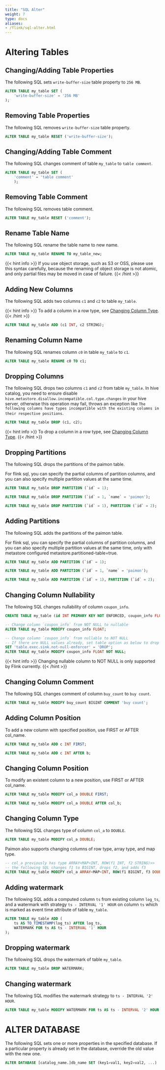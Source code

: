 ```yaml
---
title: "SQL Alter"
weight: 7
type: docs
aliases:
- /flink/sql-alter.html
---
```

<!--
Licensed to the Apache Software Foundation (ASF) under one
or more contributor license agreements.  See the NOTICE file
distributed with this work for additional information
regarding copyright ownership.  The ASF licenses this file
to you under the Apache License, Version 2.0 (the
"License"); you may not use this file except in compliance
with the License.  You may obtain a copy of the License at

  http://www.apache.org/licenses/LICENSE-2.0

Unless required by applicable law or agreed to in writing,
software distributed under the License is distributed on an
"AS IS" BASIS, WITHOUT WARRANTIES OR CONDITIONS OF ANY
KIND, either express or implied.  See the License for the
specific language governing permissions and limitations
under the License.
-->

# Altering Tables

## Changing/Adding Table Properties

The following SQL sets `write-buffer-size` table property to `256 MB`.

```sql
ALTER TABLE my_table SET (
    'write-buffer-size' = '256 MB'
);
```

## Removing Table Properties

The following SQL removes `write-buffer-size` table property.

```sql
ALTER TABLE my_table RESET ('write-buffer-size');
```

##  Changing/Adding Table Comment

The following SQL changes comment of table `my_table` to `table comment`.

```sql
ALTER TABLE my_table SET (
    'comment' = 'table comment'
    );
```

## Removing Table Comment

The following SQL removes table comment.

```sql
ALTER TABLE my_table RESET ('comment');
```

## Rename Table Name

The following SQL rename the table name to new name.

```sql
ALTER TABLE my_table RENAME TO my_table_new;
```

{{< hint info >}}
If you use object storage, such as S3 or OSS, please use this syntax carefully, because the renaming of object storage is not atomic, and only partial files may be moved in case of failure.
{{< /hint >}}

## Adding New Columns

The following SQL adds two columns `c1` and `c2` to table `my_table`.

{{< hint info >}}
To add a column in a row type, see [Changing Column Type](#changing-column-type).
{{< /hint >}}

```sql
ALTER TABLE my_table ADD (c1 INT, c2 STRING);
```

## Renaming Column Name

The following SQL renames column `c0` in table `my_table` to `c1`.

```sql
ALTER TABLE my_table RENAME c0 TO c1;
```

## Dropping Columns

The following SQL drops two columns `c1` and `c2` from table `my_table`. In hive catalog, you need to ensure disable `hive.metastore.disallow.incompatible.col.type.changes` in your hive server,
otherwise this operation may fail, throws an exception like `The following columns have types incompatible with the existing columns in their respective positions`.

```sql
ALTER TABLE my_table DROP (c1, c2);
```

{{< hint info >}}
To drop a column in a row type, see [Changing Column Type](#changing-column-type).
{{< /hint >}}

## Dropping Partitions

The following SQL drops the partitions of the paimon table.

For flink sql, you can specify the partial columns of partition columns, and you can also specify multiple partition values at the same time.

```sql
ALTER TABLE my_table DROP PARTITION (`id` = 1);

ALTER TABLE my_table DROP PARTITION (`id` = 1, `name` = 'paimon');

ALTER TABLE my_table DROP PARTITION (`id` = 1), PARTITION (`id` = 2);

```

## Adding Partitions

The following SQL adds the partitions of the paimon table.

For flink sql, you can specify the partial columns of partition columns, and you can also specify multiple partition values at the same time, only with metastore configured metastore.partitioned-table=true.

```sql
ALTER TABLE my_table ADD PARTITION (`id` = 1);

ALTER TABLE my_table ADD PARTITION (`id` = 1, `name` = 'paimon');

ALTER TABLE my_table ADD PARTITION (`id` = 1), PARTITION (`id` = 2);

```

## Changing Column Nullability

The following SQL changes nullability of column `coupon_info`.

```sql
CREATE TABLE my_table (id INT PRIMARY KEY NOT ENFORCED, coupon_info FLOAT NOT NULL);

-- Change column `coupon_info` from NOT NULL to nullable
ALTER TABLE my_table MODIFY coupon_info FLOAT;

-- Change column `coupon_info` from nullable to NOT NULL
-- If there are NULL values already, set table option as below to drop those records silently before altering table.
SET 'table.exec.sink.not-null-enforcer' = 'DROP';
ALTER TABLE my_table MODIFY coupon_info FLOAT NOT NULL;
```

{{< hint info >}}
Changing nullable column to NOT NULL is only supported by Flink currently.
{{< /hint >}}

## Changing Column Comment

The following SQL changes comment of column `buy_count` to `buy count`.

```sql
ALTER TABLE my_table MODIFY buy_count BIGINT COMMENT 'buy count';
```

## Adding Column Position

To add a new column with specified position, use FIRST or AFTER col_name.

```sql
ALTER TABLE my_table ADD c INT FIRST;

ALTER TABLE my_table ADD c INT AFTER b;
```

## Changing Column Position

To modify an existent column to a new position, use FIRST or AFTER col_name.

```sql
ALTER TABLE my_table MODIFY col_a DOUBLE FIRST;

ALTER TABLE my_table MODIFY col_a DOUBLE AFTER col_b;
```

## Changing Column Type

The following SQL changes type of column `col_a` to `DOUBLE`.

```sql
ALTER TABLE my_table MODIFY col_a DOUBLE;
```

Paimon also supports changing columns of row type, array type, and map type.

```sql
-- col_a previously has type ARRAY<MAP<INT, ROW(f1 INT, f2 STRING)>>
-- the following SQL changes f1 to BIGINT, drops f2, and adds f3
ALTER TABLE my_table MODIFY col_a ARRAY<MAP<INT, ROW(f1 BIGINT, f3 DOUBLE)>>;
```

## Adding watermark

The following SQL adds a computed column `ts` from existing column `log_ts`, and a watermark with strategy `ts - INTERVAL '1' HOUR` on column `ts` which is marked as event time attribute of table `my_table`.

```sql
ALTER TABLE my_table ADD (
    ts AS TO_TIMESTAMP(log_ts) AFTER log_ts,
    WATERMARK FOR ts AS ts - INTERVAL '1' HOUR
);
```

## Dropping watermark

The following SQL drops the watermark of table `my_table`.

```sql
ALTER TABLE my_table DROP WATERMARK;
```

## Changing watermark

The following SQL modifies the watermark strategy to `ts - INTERVAL '2' HOUR`.

```sql
ALTER TABLE my_table MODIFY WATERMARK FOR ts AS ts - INTERVAL '2' HOUR
```

# ALTER DATABASE

The following SQL sets one or more properties in the specified database. If a particular property is already set in the database, override the old value with the new one.

```sql
ALTER DATABASE [catalog_name.]db_name SET (key1=val1, key2=val2, ...)
```
